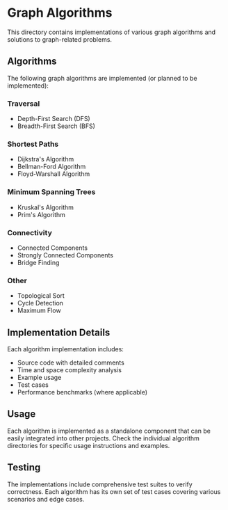 # Graph Algorithms

This directory contains implementations of various graph algorithms and solutions to graph-related problems.

## Algorithms

The following graph algorithms are implemented (or planned to be implemented):

### Traversal
- Depth-First Search (DFS)
- Breadth-First Search (BFS)

### Shortest Paths
- Dijkstra's Algorithm
- Bellman-Ford Algorithm
- Floyd-Warshall Algorithm

### Minimum Spanning Trees
- Kruskal's Algorithm
- Prim's Algorithm

### Connectivity
- Connected Components
- Strongly Connected Components
- Bridge Finding

### Other
- Topological Sort
- Cycle Detection
- Maximum Flow

## Implementation Details

Each algorithm implementation includes:
- Source code with detailed comments
- Time and space complexity analysis
- Example usage
- Test cases
- Performance benchmarks (where applicable)

## Usage

Each algorithm is implemented as a standalone component that can be easily integrated into other projects. Check the individual algorithm directories for specific usage instructions and examples.

## Testing

The implementations include comprehensive test suites to verify correctness. Each algorithm has its own set of test cases covering various scenarios and edge cases. 